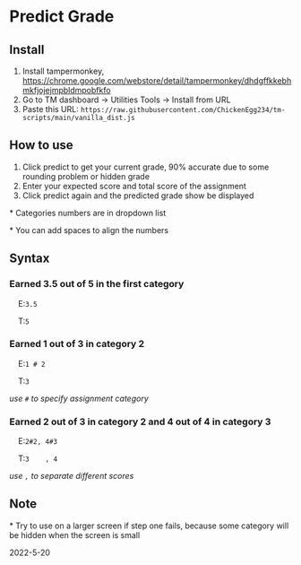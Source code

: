 
# Predict Grade

## Install

1. Install tampermonkey, https://chrome.google.com/webstore/detail/tampermonkey/dhdgffkkebhmkfjojejmpbldmpobfkfo
2. Go to TM dashboard -> Utilities Tools -> Install from URL
3. Paste this URL: `https://raw.githubusercontent.com/ChickenEgg234/tm-scripts/main/vanilla_dist.js`

## How to use

1. Click predict to get your current grade, 90% accurate due to some rounding problem or hidden grade
2. Enter your expected score and total score of the assignment
3. Click predict again and the predicted grade show be displayed

\* Categories numbers are in dropdown list

\* You can add spaces to align the numbers

## Syntax

### Earned 3.5 out of 5 in the first category

&nbsp;&nbsp;&nbsp;&nbsp;E:`3.5`

&nbsp;&nbsp;&nbsp;&nbsp;T:`5`

### Earned 1 out of 3 in category 2

&nbsp;&nbsp;&nbsp;&nbsp;E:`1 # 2`

&nbsp;&nbsp;&nbsp;&nbsp;T:`3`

*use `#` to specify assignment category*

### Earned 2 out of 3 in category 2 and 4 out of 4 in category 3

&nbsp;&nbsp;&nbsp;&nbsp;E:`2#2, 4#3`

&nbsp;&nbsp;&nbsp;&nbsp;T:`3    , 4`

*use `,` to separate different scores*

## Note

\* Try to use on a larger screen if step one fails, because some category will be hidden when the screen is small

2022-5-20
